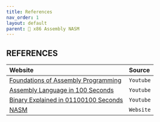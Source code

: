```yaml
---
title: References
nav_order: 1
layout: default
parent: 🔲 x86 Assembly NASM
---
```


## **REFERENCES**

| Website | Source |
| :------ | :----- |
| [Foundations of Assembly Programming](https://youtube.com/playlist?list=PL2EF13wm-hWCoj6tUBGUmrkJmH1972dBB) | `Youtube` |
| [Assembly Language in 100 Seconds](https://www.youtube.com/watch?v=4gwYkEK0gOk)                             | `Youtube` |
| [Binary Explained in 01100100 Seconds](https://www.youtube.com/watch?v=zDNaUi2cjv4)                         | `Youtube` |
| [NASM](https://www.nasm.us/index.php)                                                                       | `Website` |